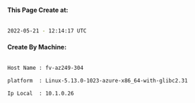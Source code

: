 
   
#### This Page Create at:

```bash

2022-05-21 - 12:14:17 UTC

```

#### Create By Machine:

```bash

Host Name : fv-az249-304

platform  : Linux-5.13.0-1023-azure-x86_64-with-glibc2.31

Ip Local  : 10.1.0.26

```

